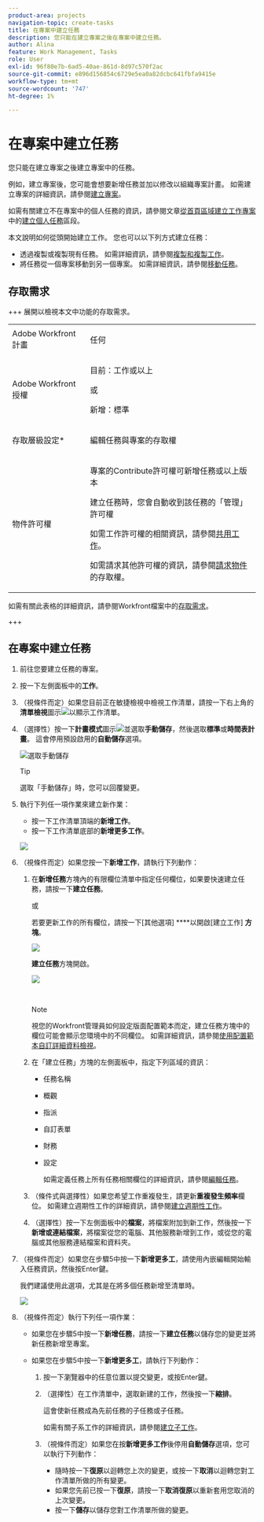 ```yaml
---
product-area: projects
navigation-topic: create-tasks
title: 在專案中建立任務
description: 您只能在建立專案之後在專案中建立任務。
author: Alina
feature: Work Management, Tasks
role: User
exl-id: 96f80e7b-6ad5-40ae-861d-8d97c570f2ac
source-git-commit: e896d156854c6729e5ea0a82dcbc641fbfa9415e
workflow-type: tm+mt
source-wordcount: '747'
ht-degree: 1%

---
```


# 在專案中建立任務

<!-- Audited: 1/2024 -->

您只能在建立專案之後建立專案中的任務。

例如，建立專案後，您可能會想要新增任務並加以修改以組織專案計畫。 如需建立專案的詳細資訊，請參閱[建立專案](../../../manage-work/projects/create-projects/create-project.md)。

如需有關建立不在專案中的個人任務的資訊，請參閱文章[從首頁區域建立工作專案](../../../workfront-basics/using-home/using-the-home-area/create-work-items-in-home.md)中的[建立個人任務](../../../workfront-basics/using-home/using-the-home-area/create-work-items-in-home.md#create-a-personal-task)區段。

本文說明如何從頭開始建立工作。 您也可以以下列方式建立任務：

* 透過複製或複製現有任務。 如需詳細資訊，請參閱[複製和複製工作](../../../manage-work/tasks/manage-tasks/copy-and-duplicate-tasks.md)。
* 將任務從一個專案移動到另一個專案。 如需詳細資訊，請參閱[移動任務](../../../manage-work/tasks/manage-tasks/move-tasks.md)。

## 存取需求

+++ 展開以檢視本文中功能的存取需求。

<table style="table-layout:auto"> 
 <col> 
 <col> 
 <tbody> 
  <tr> 
   <td role="rowheader">Adobe Workfront計畫</td> 
   <td> <p>任何</p> </td> 
  </tr> 
  <tr> 
   <td role="rowheader"> <p role="rowheader">Adobe Workfront授權</p> </td> 
   <td><p>目前：工作或以上</p> 
   或
   <p>新增：標準</p> </td> 
  </tr> 
  <tr> 
   <td role="rowheader">存取層級設定*</td> 
   <td> <p>編輯任務與專案的存取權</p></td> 
  </tr> 
  <tr> 
   <td role="rowheader">物件許可權</td> 
   <td> <p>專案的Contribute許可權可新增任務或以上版本</p> <p>建立任務時，您會自動收到該任務的「管理」許可權</p> <p> 如需工作許可權的相關資訊，請參閱<a href="../../../workfront-basics/grant-and-request-access-to-objects/share-a-task.md" class="MCXref xref">共用工作</a>。 </p> <p>如需請求其他許可權的資訊，請參閱<a href="../../../workfront-basics/grant-and-request-access-to-objects/request-access.md" class="MCXref xref">請求物件</a>的存取權。</p> </td> 
  </tr> 
 </tbody> 
</table>

如需有關此表格的詳細資訊，請參閱Workfront檔案中的[存取需求](/help/quicksilver/administration-and-setup/add-users/access-levels-and-object-permissions/access-level-requirements-in-documentation.md)。

+++

## 在專案中建立任務

1. 前往您要建立任務的專案。
1. 按一下左側面板中的&#x200B;**工作**。
1. （視條件而定）如果您目前正在敏捷檢視中檢視工作清單，請按一下右上角的&#x200B;**清單檢視**&#x200B;圖示![](assets/list-view-in-agile-view-for-tasks.png)以顯示工作清單。
1. （選擇性）按一下&#x200B;**計畫模式**&#x200B;圖示![](assets/nwe-plan-mode-icon-task-list.png)並選取&#x200B;**手動儲存**，然後選取&#x200B;**標準**&#x200B;或&#x200B;**時間表計畫**。 這會停用預設啟用的&#x200B;**自動儲存**&#x200B;選項。

   ![選取手動儲存](assets/manual-save-option.png)

   >[!TIP]
   >
   >選取「手動儲存」時，您可以回覆變更。

1. 執行下列任一項作業來建立新作業：

   * 按一下工作清單頂端的&#x200B;**新增工作**。
   * 按一下工作清單底部的&#x200B;**新增更多工作**。

   ![](assets/qs-new-task-or-add-task-buttons-in-list-highlighted-350x242.png)

1. （視條件而定）如果您按一下&#x200B;**新增工作**，請執行下列動作：

   1. 在&#x200B;**新增任務**&#x200B;方塊內的有限欄位清單中指定任何欄位，如果要快速建立任務，請按一下&#x200B;**建立任務**。

      或

      若要更新工作的所有欄位，請按一下[其他選項] ****&#x200B;以開啟[建立工作] **方塊**。

      ![](assets/nwe-create-task-small-screen-350x272.png)

      **建立任務**&#x200B;方塊開啟。

      ![](assets/create-task-larger-box-nwe-350x244.png)

       

      >[!NOTE]
      >
      >視您的Workfront管理員如何設定版面配置範本而定，建立任務方塊中的欄位可能會顯示您環境中的不同欄位。 如需詳細資訊，請參閱[使用配置範本自訂詳細資料檢視](../../../administration-and-setup/customize-workfront/use-layout-templates/customize-details-view-layout-template.md)。

   1. 在「建立任務」方塊的左側面板中，指定下列區域的資訊：

      * 任務名稱
      * 概觀
      * 指派
      * 自訂表單
      * 財務
      * 設定

        如需定義任務上所有任務相關欄位的詳細資訊，請參閱[編輯任務](../../../manage-work/tasks/manage-tasks/edit-tasks.md)。

   1. （條件式與選擇性）如果您希望工作重複發生，請更新&#x200B;**重複發生頻率**&#x200B;欄位。 如需建立週期性工作的詳細資訊，請參閱[建立週期性工作](../../../manage-work/tasks/create-tasks/create-recurring-tasks.md)。
   1. （選擇性）按一下左側面板中的&#x200B;**檔案**，將檔案附加到新工作，然後按一下&#x200B;**新增或連結檔案**，將檔案從您的電腦、其他服務新增到工作，或從您的電腦或其他服務連結檔案和資料夾。

1. （視條件而定）如果您在步驟5中按一下&#x200B;**新增更多工**，請使用內嵌編輯開始輸入任務資訊，然後按Enter鍵。

   <!--
   <p data-mc-conditions="QuicksilverOrClassic.Draft mode">(NOTE: ensure this stays accurate)</p>
   -->

   我們建議使用此選項，尤其是在將多個任務新增至清單時。

   ![](assets/add-more-tasks-inline.png)

1. （視條件而定）執行下列任一項作業：

   * 如果您在步驟5中按一下&#x200B;**新增任務**，請按一下&#x200B;**建立任務**&#x200B;以儲存您的變更並將新任務新增至專案。

     <!--   
     <p data-mc-conditions="QuicksilverOrClassic.Draft mode">(NOTE: is this step still right?)</p>   
     -->

   * 如果您在步驟5中按一下&#x200B;**新增更多工**，請執行下列動作：

     <!--   
     <p data-mc-conditions="QuicksilverOrClassic.Draft mode">(NOTE: is this step still right?) </p>   
     -->

      1. 按一下瀏覽器中的任意位置以提交變更，或按Enter鍵。
      1. （選擇性）在工作清單中，選取新建的工作，然後按一下&#x200B;**縮排**。

         這會使新任務成為先前任務的子任務或子任務。

         如需有關子系工作的詳細資訊，請參閱[建立子工作](/help/quicksilver/manage-work/tasks/create-tasks/create-subtasks.md)。

      1. （視條件而定）如果您在按&#x200B;**新增更多工作**&#x200B;後停用&#x200B;**自動儲存**&#x200B;選項，您可以執行下列動作：

         * 隨時按一下&#x200B;**復原**&#x200B;以迴轉您上次的變更，或按一下&#x200B;**取消**&#x200B;以迴轉您對工作清單所做的所有變更。
         * 如果您先前已按一下&#x200B;**復原**，請按一下&#x200B;**取消復原**&#x200B;以重新套用您取消的上次變更。
         * 按一下&#x200B;**儲存**&#x200B;以儲存您對工作清單所做的變更。

